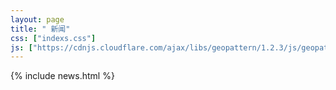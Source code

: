 ```yaml
---
layout: page
title: " 新闻"
css: ["indexs.css"]
js: ["https://cdnjs.cloudflare.com/ajax/libs/geopattern/1.2.3/js/geopattern.min.js", "projects.js"]
---
```

{% include news.html %}
